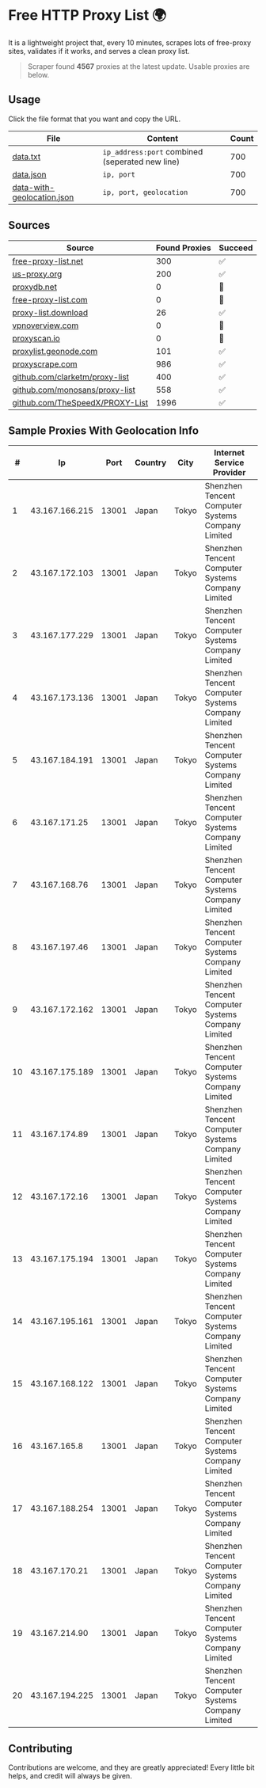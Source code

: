 
# Free HTTP Proxy List 🌍

It is a lightweight project that, every 10 minutes, scrapes lots of free-proxy sites, validates if it works, and serves a clean proxy list.


> Scraper found **4567** proxies at the latest update. Usable proxies are below.

## Usage

Click the file format that you want and copy the URL.


|File|Content|Count|
|----|-------|-----|
|[data.txt](https://raw.githubusercontent.com/themiralay/Proxy-List-World/master/data.txt)|`ip_address:port` combined (seperated new line)|700|
|[data.json](https://raw.githubusercontent.com/themiralay/Proxy-List-World/master/data.json)|`ip, port`|700|
|[data-with-geolocation.json](https://raw.githubusercontent.com/themiralay/Proxy-List-World/master/data-with-geolocation.json)|`ip, port, geolocation`|700|

## Sources

|Source|Found Proxies|Succeed|
|------|-------------|-------|
|[free-proxy-list.net](https://free-proxy-list.net)|300|✅|
|[us-proxy.org](https://www.us-proxy.org)|200|✅|
|[proxydb.net](http://proxydb.net)|0|🚫|
|[free-proxy-list.com](https://free-proxy-list.com/?page=&port=&type%5B%5D=http&type%5B%5D=https&up_time=0&search=Search)|0|🚫|
|[proxy-list.download](https://www.proxy-list.download/HTTP)|26|✅|
|[vpnoverview.com](https://vpnoverview.com/privacy/anonymous-browsing/free-proxy-servers)|0|🚫|
|[proxyscan.io](https://www.proxyscan.io)|0|🚫|
|[proxylist.geonode.com](https://proxylist.geonode.com/api/proxy-list?limit=300&page=1&sort_by=lastChecked&sort_type=desc&protocols=http,https)|101|✅|
|[proxyscrape.com](https://api.proxyscrape.com/v2/?request=displayproxies&protocol=http&timeout=10000&country=all&ssl=all&anonymity=all)|986|✅|
|[github.com/clarketm/proxy-list](https://raw.githubusercontent.com/clarketm/proxy-list/master/proxy-list-raw.txt)|400|✅|
|[github.com/monosans/proxy-list](https://raw.githubusercontent.com/monosans/proxy-list/main/proxies/http.txt)|558|✅|
|[github.com/TheSpeedX/PROXY-List](https://raw.githubusercontent.com/TheSpeedX/PROXY-List/master/http.txt)|1996|✅|


## Sample Proxies With Geolocation Info

|#|Ip|Port|Country|City|Internet Service Provider|
|-|--|----|-------|----|-------------------------|
|1|43.167.166.215|13001|Japan|Tokyo|Shenzhen Tencent Computer Systems Company Limited|
|2|43.167.172.103|13001|Japan|Tokyo|Shenzhen Tencent Computer Systems Company Limited|
|3|43.167.177.229|13001|Japan|Tokyo|Shenzhen Tencent Computer Systems Company Limited|
|4|43.167.173.136|13001|Japan|Tokyo|Shenzhen Tencent Computer Systems Company Limited|
|5|43.167.184.191|13001|Japan|Tokyo|Shenzhen Tencent Computer Systems Company Limited|
|6|43.167.171.25|13001|Japan|Tokyo|Shenzhen Tencent Computer Systems Company Limited|
|7|43.167.168.76|13001|Japan|Tokyo|Shenzhen Tencent Computer Systems Company Limited|
|8|43.167.197.46|13001|Japan|Tokyo|Shenzhen Tencent Computer Systems Company Limited|
|9|43.167.172.162|13001|Japan|Tokyo|Shenzhen Tencent Computer Systems Company Limited|
|10|43.167.175.189|13001|Japan|Tokyo|Shenzhen Tencent Computer Systems Company Limited|
|11|43.167.174.89|13001|Japan|Tokyo|Shenzhen Tencent Computer Systems Company Limited|
|12|43.167.172.16|13001|Japan|Tokyo|Shenzhen Tencent Computer Systems Company Limited|
|13|43.167.175.194|13001|Japan|Tokyo|Shenzhen Tencent Computer Systems Company Limited|
|14|43.167.195.161|13001|Japan|Tokyo|Shenzhen Tencent Computer Systems Company Limited|
|15|43.167.168.122|13001|Japan|Tokyo|Shenzhen Tencent Computer Systems Company Limited|
|16|43.167.165.8|13001|Japan|Tokyo|Shenzhen Tencent Computer Systems Company Limited|
|17|43.167.188.254|13001|Japan|Tokyo|Shenzhen Tencent Computer Systems Company Limited|
|18|43.167.170.21|13001|Japan|Tokyo|Shenzhen Tencent Computer Systems Company Limited|
|19|43.167.214.90|13001|Japan|Tokyo|Shenzhen Tencent Computer Systems Company Limited|
|20|43.167.194.225|13001|Japan|Tokyo|Shenzhen Tencent Computer Systems Company Limited|



## Contributing

Contributions are welcome, and they are greatly appreciated! Every
little bit helps, and credit will always be given.

